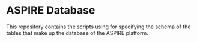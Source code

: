 # ASPIRE Database

This repository contains the scripts using for specifying the schema of the tables that make up the database of the ASPIRE platform.  
